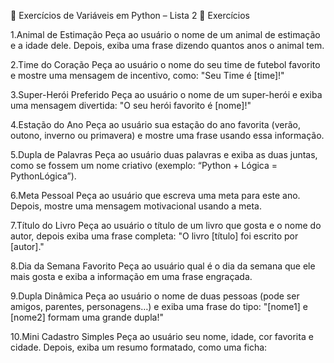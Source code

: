 🐍 Exercícios de Variáveis em Python – Lista 2
📘 Exercícios

1.Animal de Estimação
Peça ao usuário o nome de um animal de estimação e a idade dele. Depois, exiba uma frase dizendo quantos anos o animal tem.

2.Time do Coração
Peça ao usuário o nome do seu time de futebol favorito e mostre uma mensagem de incentivo, como:
"Seu Time é [time]!"

3.Super-Herói Preferido
Peça ao usuário o nome de um super-herói e exiba uma mensagem divertida:
"O seu herói favorito é [nome]!"

4.Estação do Ano
Peça ao usuário sua estação do ano favorita (verão, outono, inverno ou primavera) e mostre uma frase usando essa informação.

5.Dupla de Palavras
Peça ao usuário duas palavras e exiba as duas juntas, como se fossem um nome criativo (exemplo: “Python + Lógica = PythonLógica”).

6.Meta Pessoal
Peça ao usuário que escreva uma meta para este ano. Depois, mostre uma mensagem motivacional usando a meta.

7.Título do Livro
Peça ao usuário o título de um livro que gosta e o nome do autor, depois exiba uma frase completa:
"O livro [título] foi escrito por [autor]."

8.Dia da Semana Favorito
Peça ao usuário qual é o dia da semana que ele mais gosta e exiba a informação em uma frase engraçada.

9.Dupla Dinâmica
Peça ao usuário o nome de duas pessoas (pode ser amigos, parentes, personagens…) e exiba uma frase do tipo:
"[nome1] e [nome2] formam uma grande dupla!"

10.Mini Cadastro Simples
Peça ao usuário seu nome, idade, cor favorita e cidade. Depois, exiba um resumo formatado, como uma ficha:
